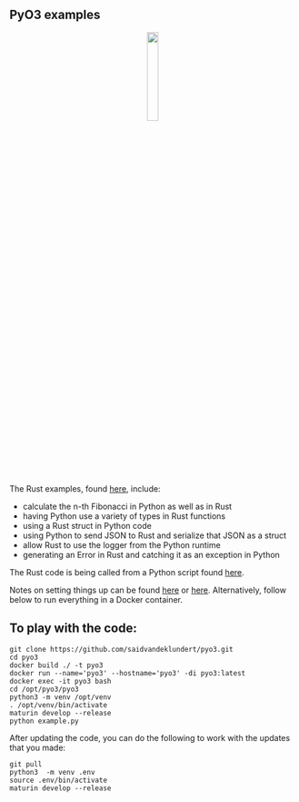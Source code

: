 ## PyO3 examples

<p align="center">
  <img width="20%" height="20%" src="https://github.com/saidvandeklundert/pyo3/blob/main/img/pyo3.png">
</p>

The Rust examples, found [here](https://github.com/saidvandeklundert/pyo3/blob/main/pyo3/src/lib.rs), include:
- calculate the n-th Fibonacci in Python as well as in Rust
- having Python use a variety of types in Rust functions
- using a Rust struct in Python code
- using Python to send JSON to Rust and serialize that JSON as a struct
- allow Rust to use the logger from the Python runtime
- generating an Error in Rust and catching it as an exception in Python

The Rust code is being called from a Python script found [here](https://github.com/saidvandeklundert/pyo3/blob/main/pyo3/example.py). 


Notes on setting things up can be found [here](https://github.com/PyO3/pyo3) or [here](https://pyo3.rs/v0.15.0/). Alternatively, follow below to run everything in a Docker container.

## To play with the code:



```
git clone https://github.com/saidvandeklundert/pyo3.git
cd pyo3
docker build ./ -t pyo3
docker run --name='pyo3' --hostname='pyo3' -di pyo3:latest
docker exec -it pyo3 bash
cd /opt/pyo3/pyo3
python3 -m venv /opt/venv
. /opt/venv/bin/activate
maturin develop --release
python example.py
```

After updating the code, you can do the following to work with the updates that you made:

```
git pull
python3  -m venv .env
source .env/bin/activate
maturin develop --release
```